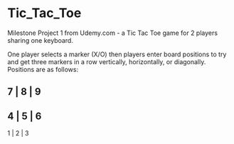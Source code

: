 # Tic_Tac_Toe
Milestone Project 1 from Udemy.com - a Tic Tac Toe game for 2 players sharing one keyboard.

One player selects a marker (X/O) then players enter board positions to try and get three markers in a row vertically, horizontally, or diagonally.
Positions are as follows:

   7  |  8  |  9
  ---------------
   4  |  5  |  6
  ---------------
   1  |  2  |  3
